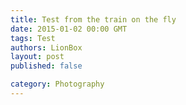 ```yaml
---
title: Test from the train on the fly
date: 2015-01-02 00:00 GMT
tags: Test
authors: LionBox
layout: post
published: false

category: Photography
---
```

